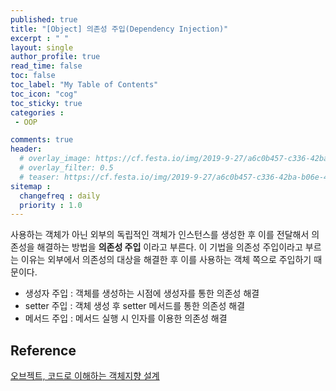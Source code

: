 ```yaml
---
published: true
title: "[Object] 의존성 주입(Dependency Injection)"
excerpt : " "
layout: single
author_profile: true
read_time: false
toc: false
toc_label: "My Table of Contents"
toc_icon: "cog"
toc_sticky: true
categories :
 - OOP

comments: true
header:
  # overlay_image: https://cf.festa.io/img/2019-9-27/a6c0b457-c336-42ba-b06e-462de90ada91.jpg
  # overlay_filter: 0.5
  # teaser: https://cf.festa.io/img/2019-9-27/a6c0b457-c336-42ba-b06e-462de90ada91.jpg
sitemap :
  changefreq : daily
  priority : 1.0
---
```


사용하는 객체가 아닌 외부의 독립적인 객체가 인스턴스를 생성한 후 이를 전달해서 의존성을 해결하는 방법을 __의존성 주입__ 이라고 부른다. 이 기법을 의존성 주입이라고 부르는 이유는 외부에서 의존성의 대상을 해결한 후 이를 사용하는 객체 쪽으로 주입하기 때문이다.

- 생성자 주입 : 객체를 생성하는 시점에 생성자를 통한 의존성 해결
- setter 주입 : 객체 생성 후 setter 메서드를 통한 의존성 해결
- 메서드 주입 : 메서드 실행 시 인자를 이용한 의존성 해결
  
## Reference

[오브젝트, 코드로 이해하는 객체지향 설계](http://www.yes24.com/Product/Goods/74219491)
